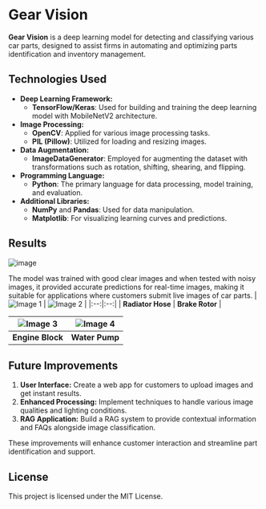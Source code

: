 # Gear Vision

**Gear Vision** is a deep learning model for detecting and classifying various car parts, designed to assist firms in automating and optimizing parts identification and inventory management.

## Technologies Used

- **Deep Learning Framework:**
  - **TensorFlow/Keras**: Used for building and training the deep learning model with MobileNetV2 architecture.
- **Image Processing:**
  - **OpenCV**: Applied for various image processing tasks.
  - **PIL (Pillow)**: Utilized for loading and resizing images.
- **Data Augmentation:**
  - **ImageDataGenerator**: Employed for augmenting the dataset with transformations such as rotation, shifting, shearing, and flipping.
- **Programming Language:**
  - **Python**: The primary language for data processing, model training, and evaluation.
- **Additional Libraries:**
  - **NumPy** and **Pandas**: Used for data manipulation.
  - **Matplotlib**: For visualizing learning curves and predictions.

## Results

![image](https://github.com/user-attachments/assets/c2bbad8c-9740-40d7-9ec4-ee5573683e05)


The model was trained with good clear images and when tested with noisy images, it provided accurate predictions for real-time images, making it suitable for applications where customers submit live images of car parts.
| ![Image 1](https://github.com/user-attachments/assets/c40577e6-8cc9-4b0e-980f-8a517003d63f) | ![Image 2](https://github.com/user-attachments/assets/123e7684-c657-41a0-99b8-0b8746221b8d) |
|:--:|:--:|
| **Radiator Hose** | **Brake Rotor** |

| ![Image 3](https://github.com/user-attachments/assets/76153ff8-9b5b-4151-9f9e-5a5aef6baa5e) | ![Image 4](https://github.com/user-attachments/assets/fdab70ad-34e6-4b61-8e21-7318a69e17a2) |
|:--:|:--:|
| **Engine Block** | **Water Pump** |







## Future Improvements

1. **User Interface:** Create a web app for customers to upload images and get instant results.
2. **Enhanced Processing:** Implement techniques to handle various image qualities and lighting conditions.
3. **RAG Application:** Build a RAG system to provide contextual information and FAQs alongside image classification.

These improvements will enhance customer interaction and streamline part identification and support.

## License

This project is licensed under the MIT License.

